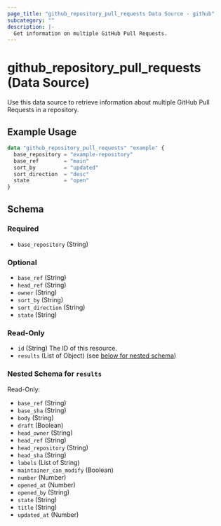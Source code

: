 ```yaml
---
page_title: "github_repository_pull_requests Data Source - github"
subcategory: ""
description: |-
  Get information on multiple GitHub Pull Requests.
---
```


# github_repository_pull_requests (Data Source)

Use this data source to retrieve information about multiple GitHub Pull Requests in a repository.

## Example Usage

```terraform
data "github_repository_pull_requests" "example" {
  base_repository = "example-repository"
  base_ref        = "main"
  sort_by         = "updated"
  sort_direction  = "desc"
  state           = "open"
}
```

<!-- schema generated by tfplugindocs -->
## Schema

### Required

- `base_repository` (String)

### Optional

- `base_ref` (String)
- `head_ref` (String)
- `owner` (String)
- `sort_by` (String)
- `sort_direction` (String)
- `state` (String)

### Read-Only

- `id` (String) The ID of this resource.
- `results` (List of Object) (see [below for nested schema](#nestedatt--results))

<a id="nestedatt--results"></a>
### Nested Schema for `results`

Read-Only:

- `base_ref` (String)
- `base_sha` (String)
- `body` (String)
- `draft` (Boolean)
- `head_owner` (String)
- `head_ref` (String)
- `head_repository` (String)
- `head_sha` (String)
- `labels` (List of String)
- `maintainer_can_modify` (Boolean)
- `number` (Number)
- `opened_at` (Number)
- `opened_by` (String)
- `state` (String)
- `title` (String)
- `updated_at` (Number)
